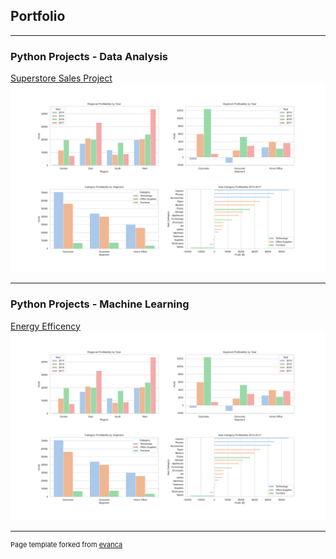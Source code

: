 ## Portfolio

---

### Python Projects - Data Analysis 

[Superstore Sales Project](/Superstore_page)
<img src="images/superstore_profit_plots.png"/>

---

### Python Projects - Machine Learning


[Energy Efficency](/Energy_efficency)
<img src="images/superstore_profit_plots.png"/>

---
<p style="font-size:11px">Page template forked from <a href="https://github.com/evanca/quick-portfolio">evanca</a></p>
<!-- Remove above link if you don't want to attibute -->
